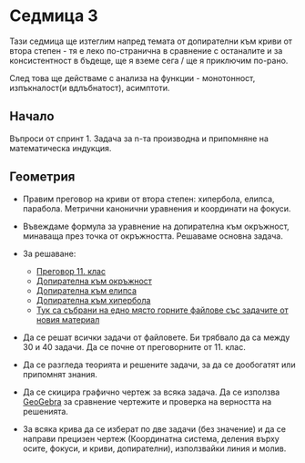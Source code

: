 # Седмица 3
Тази седмица ще изтеглим напред темата от допирателни към криви от втора степен - тя е леко по-странична в сравнение с останалите и за консистентност в бъдеще, ще я вземе сега / ще я приключим по-рано. 

След това ще действаме с анализа на функции - монотонност, изпъкналост(и вдлъбнатост), асимптоти.

## Начало
Въпроси от спринт 1. Задача за n-та производна и припомняне на математическа индукция.

## Геометрия
- Правим преговор на криви от втора степен: хипербола, елипса, парабола. Метрични канонични уравнения и координати на фокуси.

- Въвеждаме формула за уравнение на допирателна към окръжност, минаваща през точка от окръжността. Решаваме основна задача.

- За решаване:  
    * [Преговор 11. клас](https://github.com/nikevelik/math-xii-adv/blob/main/sprint02/week03/Regalia11kl-76-77.pdf) 
    * [Допирателна към окръжност](https://github.com/nikevelik/math-xii-adv/blob/main/sprint02/week03/tangents-to-quadratic-curves-separate-files/Vedi12kl-31-32.pdf)  
    * [Допирателна към елипса](https://github.com/nikevelik/math-xii-adv/blob/main/sprint02/week03/tangents-to-quadratic-curves-separate-files/Vedi12kl-33-35.pdf) 
    * [Допирателна към хипербола](https://github.com/nikevelik/math-xii-adv/blob/main/sprint02/week03/tangents-to-quadratic-curves-separate-files/Vedi12kl-36-37.pdf)
    * [Тук са събрани на едно място горните файлове със задачите от новия материал](https://github.com/nikevelik/math-xii-adv/blob/main/sprint02/week03/Vedi12kl-31-38.pdf) 

- Да се решат всички задачи от файловете. Би трябвало да са между 30 и 40 задачи. Да се почне от преговорните от 11. клас.
- Да се разгледа теорията и решените задачи, за да се дообогатят или припомнят знания.
- Да се скицира графично чертеж за всяка задача. Да се използва [GeoGebra](geogebra.org) за сравнение чертежите и проверка на верността на решенията. 
- За всяка крива да се изберат по две задачи (без значение) и да се направи прецизен чертеж (Координатна система, деления върху осите, фокуси, и криви, допирателни), използвайки линия и молив.
